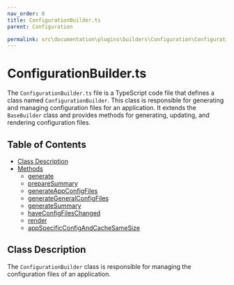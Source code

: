 ```yaml
---
nav_order: 0
title: ConfigurationBuilder.ts
parent: Configuration

permalink: src\documentation\plugins\builders\Configuration\ConfigurationBuilder.ts
---
```


# ConfigurationBuilder.ts

The `ConfigurationBuilder.ts` file is a TypeScript code file that defines a class named `ConfigurationBuilder`. This class is responsible for generating and managing configuration files for an application. It extends the `BaseBuilder` class and provides methods for generating, updating, and rendering configuration files.

## Table of Contents

- [Class Description](#class-description)
- [Methods](#methods)
  - [generate](#generate)
  - [prepareSummary](#preparesummary)
  - [generateAppConfigFiles](#generateappconfigfiles)
  - [generateGeneralConfigFiles](#generategeneralconfigfiles)
  - [generateSummary](#generatesummary)
  - [haveConfigFilesChanged](#haveconfigfileschanged)
  - [render](#render)
  - [appSpecificConfigAndCacheSameSize](#appspecificconfigandcachesamesize)

## Class Description

The `ConfigurationBuilder` class is responsible for managing the configuration files of an application.
